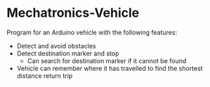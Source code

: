 # Mechatronics-Vehicle
Program for an Arduino vehicle with the following features:
  - Detect and avoid obstacles
  - Detect destination marker and stop
    - Can search for destination marker if it cannot be found
  - Vehicle can remember where it has travelled to find the shortest distance return trip
